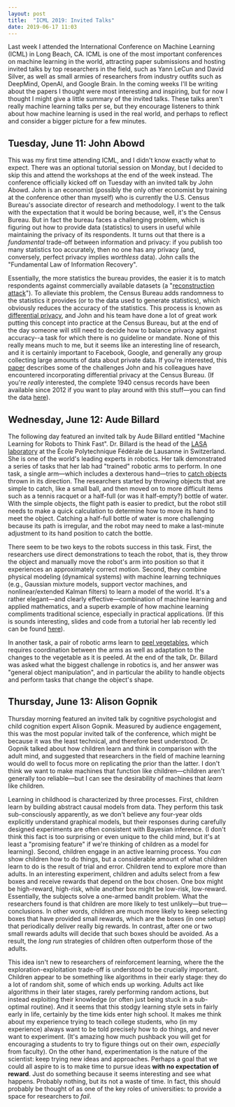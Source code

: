 ```yaml
---
layout: post
title:  "ICML 2019: Invited Talks"
date: 2019-06-17 11:03
---
```


Last week I attended the International Conference on Machine Learning (ICML) in Long Beach, CA. ICML is one of the most important conferences on machine learning in the world, attracting paper submissions and hosting invited talks by top researchers in the field, such as Yann LeCun and David Silver, as well as small armies of researchers from industry outfits such as DeepMind, OpenAI, and Google Brain. In the coming weeks I'll be writing about the papers I thought were most interesting and inspiring, but for now I thought I might give a little summary of the invited talks. These talks aren't really machine learning talks per se, but they encourage listeners to think about how machine learning is used in the real world, and perhaps to reflect and consider a bigger picture for a few minutes.

## Tuesday, June 11: John Abowd
This was my first time attending ICML, and I didn't know exactly what to expect. There was an optional tutorial session on Monday, but I decided to skip this and attend the workshops at the end of the week instead. The conference officially kicked off on Tuesday with an invited talk by John Abowd. John is an economist (possibly the only other economist by training at the conference other than myself) who is currently the U.S. Census Bureau's associate director of research and methodology. I went to the talk with the expectation that it would be boring because, well, it's the Census Bureau. But in fact the bureau faces a challenging problem, which is figuring out how to provide data (statistics) to users in useful while maintaining the privacy of its respondents. It turns out that there is a *fundamental* trade-off between information and privacy: if you publish too many statistics too accurately, then no one has any privacy (and, conversely, perfect privacy implies *worthless* data). John calls the "Fundamental Law of Information Recovery".

Essentially, the more statistics the bureau provides, the easier it is to match respondents against commercially available datasets (a "[reconstruction attack](https://queue.acm.org/detail.cfm?id=3295691)"). To alleviate this problem, the Census Bureau adds randomness to the statistics it provides (or to the data used to generate statistics), which obviously reduces the accuracy of the statistics. This process is known as [differential privacy](https://en.wikipedia.org/wiki/Differential_privacy), and John and his team have done a lot of great work putting this concept into practice at the Census Bureau, but at the end of the day someone will still need to decide how to balance privacy against accuracy--a task for which there is no guideline or mandate. None of this really means much to me, but it seems like an interesting line of research, and it is certainly important to Facebook, Google, and generally any group collecting large amounts of data about private data. If you're interested, this [paper](https://arxiv.org/abs/1809.02201) describes some of the challenges John and his colleagues have encountered incorporating differential privacy at the Census Bureau. (If you're *really* interested, the complete 1940 census records have been available since 2012 if you want to play around with this stuff—you can find the data [here](https://1940census.archives.gov/index.asp)).

## Wednesday, June 12: Aude Billard
The following day featured an invited talk by Aude Billard entitled "Machine Learning for Robots to Think Fast". Dr. Billard is the head of the [LASA laboratory](http://lasa.epfl.ch) at the École Polytechnique Fédérale de Lausanne in Switzerland. She is one of the world's leading experts in robotics. Her talk demonstrated a series of tasks that her lab had "trained" robotic arms to perform. In one task, a single arm—which includes a dexterous hand—tries to [catch objects](https://www.youtube.com/watch?v=JEob5Slkvjw) thrown in its direction. The researchers started by throwing objects that are simple to catch, like a small ball, and then moved on to more difficult items such as a tennis racquet or a half-full (or was it half-empty?) bottle of water. With the simple objects, the flight path is easier to predict, but the robot still needs to make a quick calculation to determine how to move its hand to meet the object. Catching a half-full bottle of water is more challenging because its path is irregular, and the robot may need to make a last-minute adjustment to its hand position to catch the bottle.

There seem to be two keys to the robots success in this task. First, the researchers use direct demonstrations to teach the robot, that is, they throw the object and manually move the robot's arm into position so that it experiences an approximately correct motion. Second, they combine physical modeling (dynamical systems) with machine learning techniques (e.g., Gaussian mixture models, support vector machines, and nonlinear/extended Kalman filters) to learn a model of the world. It's a rather elegant—and clearly effective—combination of machine learning and applied mathematics, and a superb example of how machine learning compliments traditional science, especially in practical applications. (If this is sounds interesting, slides and code from a tutorial her lab recently led can be found [here](https://epfl-lasa.github.io/TutorialICRA2019.io/)).

In another task, a pair of robotic arms learn to [peel vegetables](https://www.youtube.com/watch?v=xIK6U52TjRM), which requires coordination between the arms as well as adaptation to the changes to the vegetable as it is peeled. At the end of the talk, Dr. Billard was asked what the biggest challenge in robotics is, and her answer was "general object manipulation", and in particular the ability to handle objects and perform tasks that change the object's shape.

## Thursday, June 13: Alison Gopnik
Thursday morning featured an invited talk by cognitive psychologist and child cognition expert Alison Gopnik. Measured by audience engagement, this was the most popular invited talk of the conference, which might be because it was the least technical, and therefore best understood. Dr. Gopnik talked about how children learn and think in comparison with the adult mind, and suggested that researchers in the field of machine learning would do well to focus more on replicating the prior than the latter. I don't think we want to make machines that function like children—children aren't generally too reliable—but I can see the desirability of machines that *learn* like children.

Learning in childhood is characterized by three processes. First, children learn by building abstract causal models from data. They perform this task sub-consciously apparently, as we don't believe any four-year olds explicitly understand graphical models, but their responses during carefully designed experiments are often consistent with Bayesian inference. (I don't think this fact is too surprising or even unique to the child mind, but it's at least a "promising feature" if we're thinking of children as a model for learning). Second, children engage in an active learning process. You *can* show children how to do things, but a considerable amount of what children learn to do is the result of trial and error. Children tend to explore more than adults. In an interesting experiment, children and adults select from a few boxes and receive rewards that depend on the box chosen. One box might be high-reward, high-risk, while another box might be low-risk, low-reward. Essentially, the subjects solve a one-armed bandit problem. What the researchers found is that children are more likely to test unlikely—but true—conclusions. In other words, children are much more likely to keep selecting boxes that have provided small rewards, which are the boxes (in one setup) that periodically deliver really big rewards. In contrast, after one or two small rewards adults will decide that such boxes should be avoided. As a result, the *long run* strategies of children often outperform those of the adults.

This idea isn't new to researchers of reinforcement learning, where the the exploration-exploitation trade-off is understood to be crucially important. Children appear to be something like algorithms in their early stage: they do a lot of random shit, some of which ends up working. Adults act like algorithms in their later stages, rarely performing random actions, but instead exploiting their knowledge (or often just being stuck in a sub-optimal routine). And it seems that this stodgy learning style sets in fairly early in life, certainly by the time kids enter high school. It makes me think about my experience trying to teach college students, who (in my experience) always want to be told precisely how to do things, and never want to experiment. (It's amazing how much pushback you will get for encouraging a students to try to figure things out on their own, *especially* from faculty). On the other hand, experimentation is the nature of the scientist: keep trying new ideas and approaches. Perhaps a goal that we could all aspire to is to make time to pursue ideas **with no expectation of reward**. Just do something because it seems interesting and see what happens. Probably nothing, but its not a waste of time. In fact, this should probably be thought of as one of the key roles of universities: to provide a space for researchers to *fail*.
